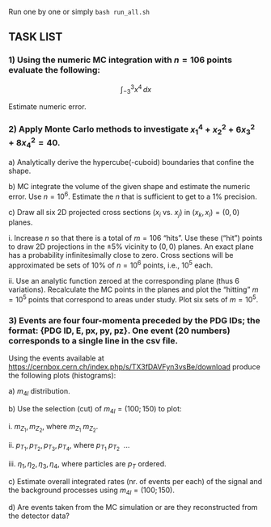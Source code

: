 Run one by one or simply `bash run_all.sh`


## TASK LIST


### 1) Using the numeric MC integration with $n = 106$ points evaluate the following:

$$
\int_{-3}^{3} x^4 \, dx
$$

Estimate numeric error.

### 2) Apply Monte Carlo methods to investigate $x_{1}^{4} + x_{2}^{2} + 6x_{3}^{2} + 8x_{4}^{2} = 40$.

a) Analytically derive the hypercube(-cuboid) boundaries that confine the shape.

b) MC integrate the volume of the given shape and estimate the numeric error. Use $n=10^6$. Estimate the $n$ that is sufficient to get to a 1% precision.

c) Draw all six 2D projected cross sections ($x_i$ vs. $x_j$) in $(x_k, x_l) = (0, 0)$ planes.

i. Increase $n$ so that there is a total of $m = 106$ “hits”. Use these (“hit”) points to draw 2D projections in the ±5% vicinity to $(0, 0)$ planes. An exact plane has a probability infinitesimally close to zero. Cross sections will be approximated be sets of 10% of $n = 10^6$ points, i.e., $10^5$ each.

ii. Use an analytic function zeroed at the corresponding plane (thus 6 variations). Recalculate the MC points in the planes and plot the “hitting” $m = 10^5$ points that correspond to areas under study. Plot six sets of $m = 10^5$. 


### 3) Events are four four-momenta preceded by the PDG IDs; the format: {PDG ID, E, px, py, pz}. One event (20 numbers) corresponds to a single line in the csv file.

Using the events available at https://cernbox.cern.ch/index.php/s/TX3fDAVFyn3vsBe/download produce the following plots (histograms):

a) $m_{4l}$ distribution.

b) Use the selection (cut) of $m_{4l} = (100; 150)$ to plot:

i. $m_{Z_1}, m_{Z_2}$, where $m_{Z_1} \> m_{Z_2}$.

ii. $p_{T_1}, p_{T_2}, p_{T_3}, p_{T_4}$, where $p_{T_1} \> p_{T_2} \>$ ...

iii. $\eta_{1}, \eta_{2}, \eta_{3}, \eta_{4}$, where particles are $p_T$ ordered. 

c) Estimate overall integrated rates (nr. of events per each) of the signal and the background processes using $m_{4l} = (100; 150)$.

d) Are events taken from the MC simulation or are they reconstructed from the detector data?

